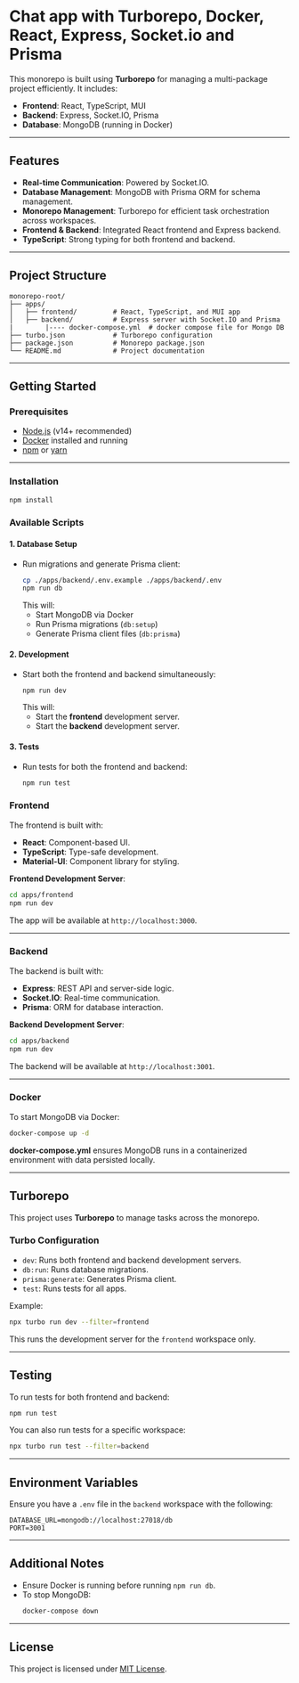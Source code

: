 # **Chat app with Turborepo, Docker, React, Express, Socket.io and Prisma**

This monorepo is built using **Turborepo** for managing a multi-package project efficiently. It includes:

- **Frontend**: React, TypeScript, MUI
- **Backend**: Express, Socket.IO, Prisma
- **Database**: MongoDB (running in Docker)

---

## **Features**
- **Real-time Communication**: Powered by Socket.IO.
- **Database Management**: MongoDB with Prisma ORM for schema management.
- **Monorepo Management**: Turborepo for efficient task orchestration across workspaces.
- **Frontend & Backend**: Integrated React frontend and Express backend.
- **TypeScript**: Strong typing for both frontend and backend.

---

## **Project Structure**
```
monorepo-root/
├── apps/
│   ├── frontend/         # React, TypeScript, and MUI app
│   ├── backend/          # Express server with Socket.IO and Prisma
|        |---- docker-compose.yml  # docker compose file for Mongo DB
├── turbo.json            # Turborepo configuration
├── package.json          # Monorepo package.json
└── README.md             # Project documentation
```

---

## **Getting Started**

### **Prerequisites**
- [Node.js](https://nodejs.org/) (v14+ recommended)
- [Docker](https://www.docker.com/) installed and running
- [npm](https://www.npmjs.com/) or [yarn](https://yarnpkg.com/)

---

### **Installation**

   ```bash
   npm install
   ```

### **Available Scripts**

#### **1. Database Setup**
- Run migrations and generate Prisma client:
  ```bash
  cp ./apps/backend/.env.example ./apps/backend/.env
  npm run db
  ```
  This will:
  - Start MongoDB via Docker
  - Run Prisma migrations (`db:setup`)
  - Generate Prisma client files (`db:prisma`)

#### **2. Development**
- Start both the frontend and backend simultaneously:
  ```bash
  npm run dev
  ```
  This will:
  - Start the **frontend** development server.
  - Start the **backend** development server.

#### **3. Tests**
- Run tests for both the frontend and backend:
  ```bash
  npm run test
  ```

### **Frontend**
The frontend is built with:
- **React**: Component-based UI.
- **TypeScript**: Type-safe development.
- **Material-UI**: Component library for styling.

**Frontend Development Server**:
```bash
cd apps/frontend
npm run dev
```

The app will be available at `http://localhost:3000`.

---

### **Backend**
The backend is built with:
- **Express**: REST API and server-side logic.
- **Socket.IO**: Real-time communication.
- **Prisma**: ORM for database interaction.

**Backend Development Server**:
```bash
cd apps/backend
npm run dev
```

The backend will be available at `http://localhost:3001`.

---

### **Docker**
To start MongoDB via Docker:
```bash
docker-compose up -d
```

**docker-compose.yml** ensures MongoDB runs in a containerized environment with data persisted locally.

---

## **Turborepo**
This project uses **Turborepo** to manage tasks across the monorepo.

### **Turbo Configuration**
- `dev`: Runs both frontend and backend development servers.
- `db:run`: Runs database migrations.
- `prisma:generate`: Generates Prisma client.
- `test`: Runs tests for all apps.

Example:
```bash
npx turbo run dev --filter=frontend
```
This runs the development server for the `frontend` workspace only.

---

## **Testing**
To run tests for both frontend and backend:
```bash
npm run test
```

You can also run tests for a specific workspace:
```bash
npx turbo run test --filter=backend
```

---

## **Environment Variables**
Ensure you have a `.env` file in the `backend` workspace with the following:
```env
DATABASE_URL=mongodb://localhost:27018/db
PORT=3001
```

---

## **Additional Notes**
- Ensure Docker is running before running `npm run db`.
- To stop MongoDB:
  ```bash
  docker-compose down
  ```

---

## **License**
This project is licensed under [MIT License](LICENSE).
